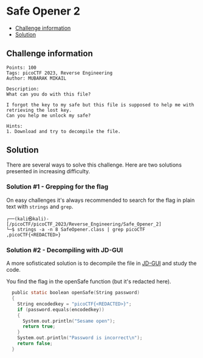 # Safe Opener 2

- [Challenge information](Safe_Opener_2.md#challenge-information)
- [Solution](Safe_Opener_2.md#solution)

## Challenge information
```
Points: 100
Tags: picoCTF 2023, Reverse Engineering
Author: MUBARAK MIKAIL
 
Description:
What can you do with this file?

I forgot the key to my safe but this file is supposed to help me with retrieving the lost key.  
Can you help me unlock my safe?
 
Hints:
1. Download and try to decompile the file.
```

## Solution

There are several ways to solve this challenge. Here are two solutions presented in increasing difficulty.

### Solution #1 - Grepping for the flag

On easy challenges it's always recommended to search for the flag in plain text with `strings` and `grep`.
```
┌──(kali㉿kali)-[/picoCTF/picoCTF_2023/Reverse_Engineering/Safe_Opener_2]
└─$ strings -a -n 8 SafeOpener.class | grep picoCTF
,picoCTF{<REDACTED>}
```

### Solution #2 - Decompiling with JD-GUI

A more sofisticated solution is to decompile the file in [JD-GUI](https://github.com/java-decompiler/jd-gui) and study the code.

You find the flag in the openSafe function (but it's redacted here).
```C
  public static boolean openSafe(String password)
  {
    String encodedkey = "picoCTF{<REDACTED>}";
    if (password.equals(encodedkey))
    {
      System.out.println("Sesame open");
      return true;
    }
    System.out.println("Password is incorrect\n");
    return false;
  }
```
